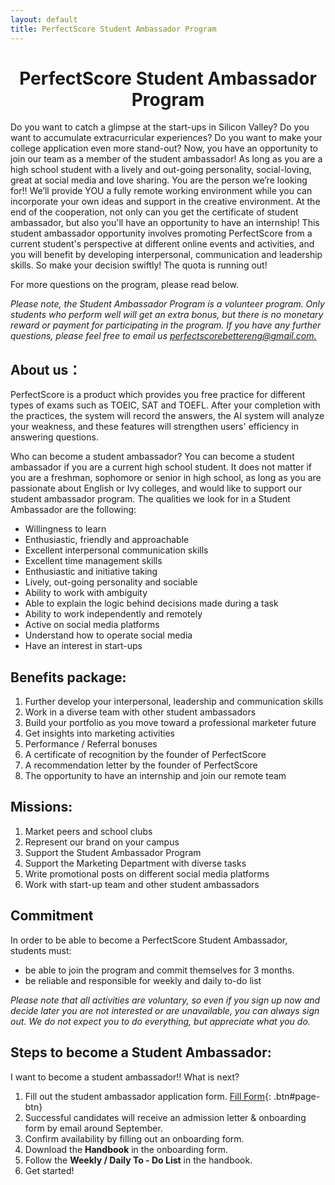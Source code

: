 ```yaml
---
layout: default
title: PerfectScore Student Ambassador Program 
---
```

<h1 style="text-align: center;">PerfectScore Student Ambassador Program</h1>


Do you want to catch a glimpse at the start-ups in Silicon Valley? Do you want to accumulate extracurricular experiences? Do you want to make your college application even more stand-out? Now, you have an opportunity to join our team as a member of the student ambassador! As long as you are a high school student with a lively and out-going personality, social-loving, great at social media and love sharing. You are the person we’re looking for!! We’ll provide YOU a fully remote working environment while you can incorporate your own ideas and support in the creative environment. At the end of the cooperation, not only can you get the certificate of student ambassador, but also you'll have an opportunity to have an internship! This student ambassador opportunity involves promoting PerfectScore from a current student's perspective at different online events and activities, and you will benefit by developing interpersonal, communication and leadership skills. So make your decision swiftly! The quota is running out! 

For more questions on the program, please read below.

_*Please note, the Student Ambassador Program is a volunteer program. Only students who perform well will get an extra bonus, but there is no monetary reward or payment for participating in the program. If you have any further questions, please feel free to email us [perfectscorebettereng@gmail.com.](mailto:perfectscorebettereng@gmail.com.)*_

## About us：

PerfectScore is a product which provides you free practice for different types of exams such as TOEIC, SAT and TOEFL. After your completion with the practices, the system will record the answers, the AI system will analyze your weakness, and these features will strengthen users' efficiency in answering questions.

Who can become a student ambassador?
You can become a student ambassador if you are a current high school student. It does not matter if you are a freshman, sophomore or senior in high school, as long as you are passionate about English or Ivy colleges, and would like to support our student ambassador program.
The qualities we look for in a Student Ambassador are the following:
- Willingness to learn
- Enthusiastic, friendly and approachable
- Excellent interpersonal communication skills
- Excellent time management skills
- Enthusiastic and initiative taking
- Lively, out-going personality and sociable
- Ability to work with ambiguity
- Able to explain the logic behind decisions made during a task
- Ability to work independently and remotely
- Active on social media platforms
- Understand how to operate social media 
- Have an interest in start-ups

## Benefits package:

1. Further develop your interpersonal, leadership and communication skills
2. Work in a diverse team with other student ambassadors 
3. Build your portfolio as you move toward a professional marketer future
4. Get insights into marketing activities
5. Performance / Referral bonuses
6. A certificate of recognition by the founder of PerfectScore
7. A recommendation letter by the founder of PerfectScore
8. The opportunity to have an internship and join our remote team



## Missions:

1. Market peers and school clubs
2. Represent our brand on your campus
3. Support the Student Ambassador Program
4. Support the Marketing Department with diverse tasks
5. Write promotional posts on different social media platforms
6. Work with start-up team and other student ambassadors


## Commitment

In order to be able to become a PerfectScore Student Ambassador, students must:  
- be able to join the program and commit themselves for 3 months. 
- be reliable and responsible for weekly and daily to-do list

_*Please note that all activities are voluntary, so even if you sign up now and decide later you are not interested or are unavailable, you can always sign out. We do not expect you to do everything, but appreciate what you do.*_


## Steps to become a Student Ambassador:  

I want to become a student ambassador!! What is next?

1. Fill out the student ambassador application form. [Fill Form](https://2bs9m2ujxlo.typeform.com/to/ydFDNHbV){: .btn#page-btn}
2. Successful candidates will receive an admission letter & onboarding form by email around September.
3. Confirm availability by filling out an onboarding form.
4. Download the **Handbook** in the onboarding form.
5. Follow the **Weekly / Daily To - Do List** in the handbook.
6. Get started!
